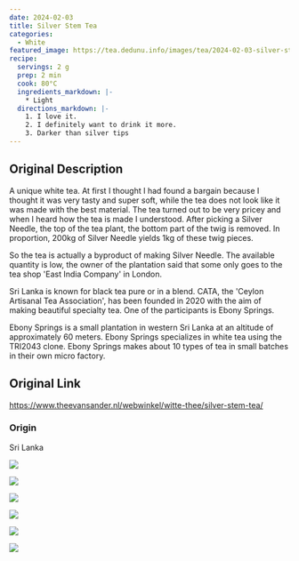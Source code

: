 ```yaml
---
date: 2024-02-03
title: Silver Stem Tea
categories:
  - White
featured_image: https://tea.dedunu.info/images/tea/2024-02-03-silver-stem-7.jpg
recipe:
  servings: 2 g
  prep: 2 min
  cook: 80°C
  ingredients_markdown: |-
    * Light
  directions_markdown: |-
    1. I love it.
    2. I definitely want to drink it more.
    3. Darker than silver tips
---
```

## Original Description

A unique white tea. At first I thought I had found a bargain because I thought it was very tasty and super soft, while the tea does not look like it was made with the best material. The tea turned out to be very pricey and when I heard how the tea is made I understood. After picking a Silver Needle, the top of the tea plant, the bottom part of the twig is removed. In proportion, 200kg of Silver Needle yields 1kg of these twig pieces.

So the tea is actually a byproduct of making Silver Needle. The available quantity is low, the owner of the plantation said that some only goes to the tea shop 'East India Company' in London.

Sri Lanka is known for black tea pure or in a blend. CATA, the 'Ceylon Artisanal Tea Association', has been founded in 2020 with the aim of making beautiful specialty tea. One of the participants is Ebony Springs.

Ebony Springs is a small plantation in western Sri Lanka at an altitude of approximately 60 meters. Ebony Springs specializes in white tea using the TRI2043 clone. Ebony Springs makes about 10 types of tea in small batches in their own micro factory.

## Original Link

<https://www.theevansander.nl/webwinkel/witte-thee/silver-stem-tea/>

### Origin 

Sri Lanka

![](https://tea.dedunu.info/images/tea/2024-02-03-silver-stem-6.jpg)

![](https://tea.dedunu.info/images/tea/2024-02-03-silver-stem-5.jpg)

![](https://tea.dedunu.info/images/tea/2024-02-03-silver-stem-4.jpg)

![](https://tea.dedunu.info/images/tea/2024-02-03-silver-stem-3.jpg)

![](https://tea.dedunu.info/images/tea/2024-02-03-silver-stem-2.jpg)

![](https://tea.dedunu.info/images/tea/2024-02-03-silver-stem-1.jpg)
